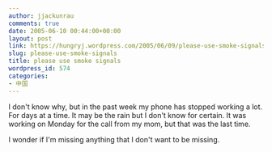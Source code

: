 ```yaml
---
author: jjackunrau
comments: true
date: 2005-06-10 00:44:00+00:00
layout: post
link: https://hungryj.wordpress.com/2005/06/09/please-use-smoke-signals/
slug: please-use-smoke-signals
title: please use smoke signals
wordpress_id: 574
categories:
- 中国
---
```


I don't know why, but in the past week my phone has stopped working a lot.  For days at a time.  It may be the rain but I don't know for certain.  It was working on Monday for the call from my mom, but that was the last time.
  

  
I wonder if I'm missing anything that I don't want to be missing.
